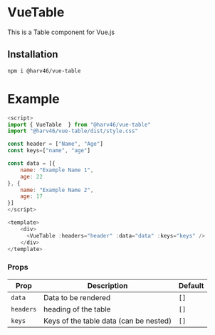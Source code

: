 # VueTable

This is a Table component for Vue.js

## Installation

```
npm i @harv46/vue-table
```

# Example

```js
<script>
import { VueTable  } from "@harv46/vue-table"
import "@harv46/vue-table/dist/style.css"

const header = ["Name", "Age"]
const keys=["name", "age"]

const data = [{
    name: "Example Name 1",
    age: 22
}, {
    name: "Example Name 2",
    age: 17
}]
</script>

<template>
    <div>
      <VueTable :headers="header" :data="data" :keys="keys" />
    </div>
</template>
```

### Props

| Prop             | Description                                                                  | Default |
| ---------------- | ---------------------------------------------------------------------------- | ------- |
| `data`           | Data to be rendered                                                          | `[]`    |
| `headers`        | heading of the table                                                         | `[]`    |
| `keys`           | Keys of the table data (can be nested)                                       | `[]`    |

